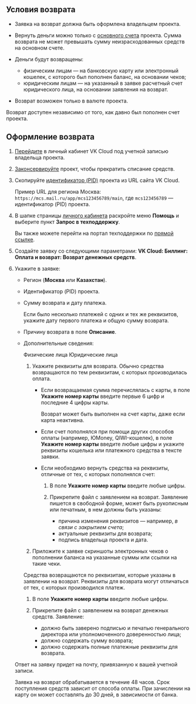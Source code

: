 ## Условия возврата

- Заявка на возврат должна быть оформлена владельцем проекта.
- Вернуть деньги можно только с [основного счета](../../start/balance/) проекта. Сумма возврата не может превышать сумму неизрасходованных средств на основном счете.
- Деньги будут возвращены:

  - физическим лицам — на банковскую карту или электронный кошелек, с которого был пополнен баланс, на основании чеков;
  - юридическим лицам — на указанный в заявке расчетный счет юридического лица, на основании заявления на возврат.

- Возврат возможен только в валюте проекта.

<info>

Возврат доступен независимо от того, как давно был пополнен счет проекта.

</info>

## Оформление возврата

1. [Перейдите](https://mcs.mail.ru/app/) в личный кабинет VK Cloud под учетной записью владельца проекта.
1. [Законсервируйте](/ru/base/account/instructions/project-settings/manage#konservaciya_proekta) проект, чтобы прекратить списание средств.
1. Скопируйте [идентификатор (PID)](/ru/base/account/instructions/project-settings/manage#poluchenie_identifikatora_proekta) проекта из URL сайта VK Cloud.

   Пример URL для региона Москва: `https://mcs.mail.ru/app/mcs123456789/main`, где `mcs123456789` — идентификатор (PID) проекта.

1. В шапке страницы [личного кабинета](https://mcs.mail.ru/app/) раскройте меню **Помощь** и выберите пункт **Запрос в техподдержку**.

   Вы также можете перейти на портал техподдержки по [прямой ссылке](/ru/contacts).

1. Создайте заявку со следующими параметрами: **VK Cloud: Биллинг: Оплата и возврат: Возврат денежных средств**.
1. Укажите в заявке:

   - Регион (**Москва** или **Казахстан**).
   - Идентификатор (PID) проекта.
   - Сумму возврата и дату платежа.

     Если было несколько платежей с одних и тех же реквизитов, укажите дату первого платежа и общую сумму возврата.

   - Причину возврата в поле **Описание**.

   - Дополнительные сведения:

      <tabs>
      <tablist>
      <tab>Физические лица</tab>
      <tab>Юридические лица</tab>
      </tablist>
      <tabpanel>

      1. Укажите реквизиты для возврата. Обычно средства возвращаются по тем реквизитам, с которых производилась оплата.

          - Если возвращаемая сумма перечислялась с карты, в поле **Укажите номер карты** введите первые 6 цифр и последние 4 цифры карты.

            <info>

            Возврат может быть выполнен на счет карты, даже если карта неактивна.

            </info>

          - Если счет пополнялся при помощи других способов оплаты (например, ЮMoney, QIWI-кошелек), в поле **Укажите номер карты** введите любые цифры и укажите реквизиты кошелька или платежного средства в тексте заявки.

          - Если необходимо вернуть средства на реквизиты, отличные от тех, с которых пополнялся счет:

            1. В поле **Укажите номер карты** введите любые цифры.
            2. Прикрепите файл с заявлением на возврат. Заявление пишется в свободной форме, может быть рукописным или печатным, в нем должны быть указаны:

                - причина изменения реквизитов — например, *в связи с закрытием счета*;
                - актуальные реквизиты для возврата;
                - подпись владельца проекта и дата.

      2. Приложите к заявке скриншоты электронных чеков о пополнении баланса на указанные суммы или ссылки на такие чеки.

      </tabpanel>
      <tabpanel>

        Средства возвращаются по реквизитам, которые указаны в заявлении на возврат. Реквизиты для возврата могут отличаться от тех, с которых производился платеж.

        1. В поле **Укажите номер карты** введите любые цифры.
        1. Прикрепите файл с заявлением на возврат денежных средств. Заявление:

           - должно быть заверено подписью и печатью генерального директора или уполномоченного доверенностью лица;
           - должно содержать сумму возврата;
           - должно содержать полные платежные реквизиты для возврата.

      </tabpanel>
      </tabs>

    Ответ на заявку придет на почту, привязанную к вашей учетной записи.

    Заявка на возврат обрабатывается в течение 48 часов. Срок поступления средств зависит от способа оплаты. При зачислении на карту он может составлять до 30 дней, в зависимости от банка.
